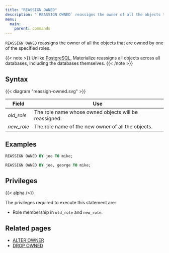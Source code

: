 ```yaml
---
title: "REASSIGN OWNED"
description: "`REASSIGN OWNED` reassigns the owner of all the objects that are owned by one of the specified roles."
menu:
  main:
    parent: commands
---
```


`REASSIGN OWNED` reassigns the owner of all the objects that are owned by one of the specified roles.

{{< note >}}
Unlike [PostgreSQL](https://www.postgresql.org/docs/current/sql-drop-owned.html), Materialize reassigns
all objects across all databases, including the databases themselves.
{{< /note >}}

## Syntax

{{< diagram "reassign-owned.svg" >}}

Field | Use
------|-----
_old_role_ | The role name whose owned objects will be reassigned.
_new_role_ | The role name of the new owner of all the objects.

## Examples

```sql
REASSIGN OWNED BY joe TO mike;
```

```sql
REASSIGN OWNED BY joe, george TO mike;
```

## Privileges

{{< alpha />}}

The privileges required to execute this statement are:

- Role membership in `old_role` and `new_role`.

## Related pages

- [ALTER OWNER](../alter-owner)
- [DROP OWNED](../drop-owned)

